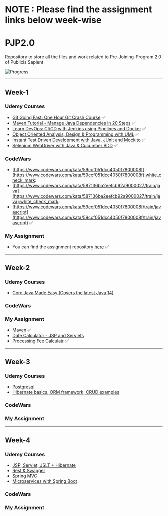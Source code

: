 # NOTE : Please find the assignment links below week-wise

# PJP2.0

Repository to store all the files and work related to Pre-Joining-Program 2.0 of Publicis Sapient

![Progress](https://progress-bar.dev/2/?scale=9&title=Week&color=babaca&suffix=)

---
## Week-1
### Udemy Courses
* [Git Going Fast: One Hour Git Crash Course](https://sapient.udemy.com/course/git-going-fast/) :white_check_mark:
* [Maven Tutorial - Manage Java Dependencies in 20 Steps](https://sapient.udemy.com/course/learn-maven-java-dependency-management-in-20-steps/) :white_check_mark:
* [Learn DevOps: CI/CD with Jenkins using Pipelines and Docker](https://sapient.udemy.com/course/learn-devops-ci-cd-with-jenkins-using-pipelines-and-docker/) :white_check_mark:
* [Object Oriented Analysis, Design & Programming with UML](https://sapient.udemy.com/course/oo-analysis-design-programming/) :white_check_mark:
* [Instant Test Driven Development with Java, JUnit and Mockito](https://sapient.udemy.com/course/instant-test-driven-development-with-junit/]) :white_check_mark:
* [Selenium WebDriver with Java & Cucumber BDD](https://sapient.udemy.com/course/automate-tests-using-selenium-webdriver-with-java-cucumber) :white_check_mark:

### CodeWars
* [https://www.codewars.com/kata/59ccf051dcc4050f7800008f](https://www.codewars.com/kata/59ccf051dcc4050f7800008f):white_check_mark:
* [https://www.codewars.com/kata/587136ba2eefcb92a9000027/train/java](https://www.codewars.com/kata/587136ba2eefcb92a9000027/train/java):white_check_mark:
* [https://www.codewars.com/kata/59ccf051dcc4050f7800008f/train/javascript](https://www.codewars.com/kata/59ccf051dcc4050f7800008f/train/javascript) :white_check_mark:

### My Assignment

- You can find the assignment repository [here](https://github.com/ashu10832/GitDemo) :white_check_mark:

---

## Week-2
### Udemy Courses

- [Core Java Made Easy (Covers the latest Java 14)](https://sapient.udemy.com/course/corejavamadeeasy/learn/lecture/6089502#overview)

### CodeWars


### My Assignment
- [Maven](https://github.com/ashu10832/PJP2.0/tree/week-2/maven) :white_check_mark:
- [Date Calculator - JSP and Servlets](https://github.com/ashu10832/DateTimeCalculator) 
- [Processing Fee Calculatr](https://github.com/ashu10832/processingFeeCalculator) :white_check_mark:
---

## Week-3
### Udemy Courses

- [Postgresql](https://sapient.udemy.com/course/sql-and-postgresql-for-beginners/)
- [Hibernate basics, ORM framework, CRUD examples](https://sapient.udemy.com/course/spring-tutorial-for-beginners/)

### CodeWars


### My Assignment
---

## Week-4
### Udemy Courses

- [JSP, Servlet, JSLT + Hibernate](https://sapient.udemy.com/course/jsp-tutorial/learn/lecture/4056816#overview)
- [Rest & Swagger ](https://sapient.udemy.com/course/rest-api/)
- [Spring MVC](https://sapient.udemy.com/course/spring-mvc-tutorial-for-beginners-step-by-step/)
- [Microservices with Spring Boot](https://sapient.udemy.com/course/spring-web-services-tutorial/)


### CodeWars


### My Assignment

